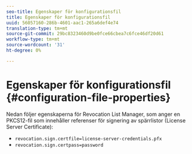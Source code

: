 ```yaml
---
seo-title: Egenskaper för konfigurationsfil
title: Egenskaper för konfigurationsfil
uuid: 56057160-286b-4601-aac1-265a6def4e74
translation-type: tm+mt
source-git-commit: 29bc8323460d9be0fce66cbea7c6fce46df20d61
workflow-type: tm+mt
source-wordcount: '31'
ht-degree: 0%

---
```



# Egenskaper för konfigurationsfil {#configuration-file-properties}

Nedan följer egenskaperna för Revocation List Manager, som anger en PKCS12-fil som innehåller referenser för signering av spärrlistor (License Server Certificate):

* `revocation.sign.certfile=license-server-credentials.pfx`
* `revocation.sign.certpass=password`

